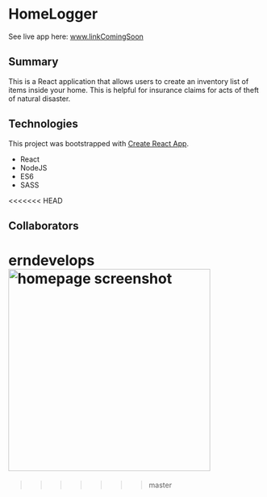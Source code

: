 # HomeLogger
See live app here: www.linkComingSoon 

## Summary
This is a React application that allows users to
create an inventory list of items inside your home.
This is helpful for insurance claims for acts of theft of natural disaster.


## Technologies

This project was bootstrapped with [Create React App](https://github.com/facebook/create-react-app).

* React
* NodeJS
* ES6
* SASS

<<<<<<< HEAD
## Collaborators
erndevelops
<img src="public/images/homeScreen.PNG" alt="homepage screenshot" width="400">
=======

>>>>>>> master

